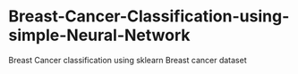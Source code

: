 # Breast-Cancer-Classification-using-simple-Neural-Network

Breast Cancer classification using sklearn Breast cancer dataset
